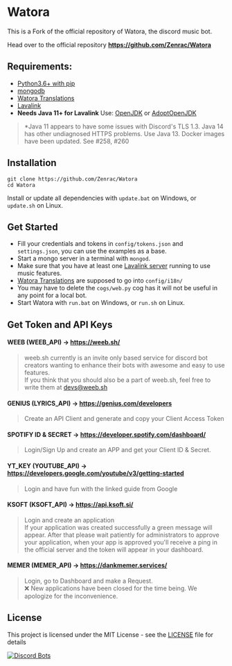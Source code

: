 # Watora
This is a Fork of the official repository of Watora, the discord music bot.

Head over to the official repository **https://github.com/Zenrac/Watora**

## Requirements: <br>
- [Python3.6+ with pip](https://www.python.org/downloads/)<br>
- [mongodb](https://www.mongodb.com/download-center/community) <br>
- [Watora Translations](https://github.com/Zenrac/watora-translations) <br>
- [Lavalink](https://github.com/Frederikam/Lavalink) <br>
- **Needs Java 11+ for Lavalink** Use: [OpenJDK](https://jdk.java.net/archive/) or [AdoptOpenJDK](https://adoptopenjdk.net/releases.html?variant=openjdk13&jvmVariant=hotspot) <br>
> *Java 11 appears to have some issues with Discord's TLS 1.3. Java 14 has other undiagnosed HTTPS problems. Use Java 13. Docker images have been updated. See #258, #260

## Installation
```
git clone https://github.com/Zenrac/Watora
cd Watora
```
Install or update all dependencies with `update.bat` on Windows, or `update.sh` on Linux.<br>

## Get Started
- Fill your credentials and tokens in `config/tokens.json` and `settings.json`, you can use the examples as a base.<br>
- Start a mongo server in a terminal with `mongod`.<br>
- Make sure that you have at least one [Lavalink server](https://github.com/Frederikam/Lavalink) running to use music features.<br>
- [Watora Translations](https://github.com/Zenrac/watora-translations) are supposed to go into `config/i18n/`<br>
- You may have to delete the `cogs/web.py` cog has it will not be useful in any point for a local bot.<br>
- Start Watora with `run.bat` on Windows, or `run.sh` on Linux.<br>

## Get Token and API Keys

#### WEEB (WEEB_API) -> https://weeb.sh/ 
> weeb.sh currently is an invite only based service for discord bot creators wanting to enhance their bots with awesome and easy to use features.<br>If you think that you should also be a part of weeb.sh, feel free to write them at devs@weeb.sh


#### GENIUS (LYRICS_API) -> https://genius.com/developers <br>
> Create an API Client and generate and copy your Client Access Token


#### SPOTIFY ID & SECRET -> https://developer.spotify.com/dashboard/ <br>
> Login/Sign Up and create an APP and get your Client ID & Secret.


#### YT_KEY (YOUTUBE_API) -> https://developers.google.com/youtube/v3/getting-started <br>
> Login and have fun with the linked guide from Google


#### KSOFT (KSOFT_API) -> https://api.ksoft.si/
> Login and create an application<br>If your application was created successfully a green message will appear. After that please wait patiently for administrators to approve your application, when your app is approved you'll receive a ping in the official server and the token will appear in your dashboard.


#### MEMER (MEMER_API) -> https://dankmemer.services/ 
> Login, go to Dashboard and make a Request.<br>❌ New applications have been closed for the time being. We apologize for the inconvenience.



## License

This project is licensed under the MIT License - see the [LICENSE](LICENSE) file for details

[![Discord Bots](https://discordbots.org/api/widget/220644154177355777.svg)](https://discordbots.org/bot/220644154177355777)
